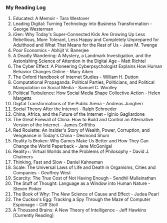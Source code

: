 ### My Reading Log

1. Educated: A Memoir - Tara Westover <br>
2. Leading Digital: Turning Technology into Business Transformation - George Westerman <br>
3. iGen: Why Today's Super-Connected Kids Are Growing Up Less Rebellious, More Tolerant, Less Happy and Completely Unprepared for Adulthood and What That Means for the Rest of Us - Jean M. Twenge <br>
4. Poor Economics - Abhijit V. Banerjee <br>
5. A Deadly Wandering: A Mystery, a Landmark Investigation, and the Astonishing Science of Attention in the Digital Age - Matt Richtel <br>
6. The Cyber Effect: A Pioneering Cyberpsychologist Explains How Human Behavior Changes Online - Mary Aiken <br>
7. The Oxford Handbook of Internet Studies - William H. Dutton <br>
8. Computational Propaganda: Political Parties, Politicians, and Political Manipulation on Social Media - Samuel C. Woolley <br>
9. Political Turbulence: How Social Media Shape Collective Action - Helen Margetts <br>
10. Digital Transformations of the Public Arena - Andreas Jungherr <br>
11. Social Theory After the Internet - Ralph Schroeder <br>
12. China, Africa, and the Future of the Internet - Iginio Gagliardone <br>
13. The Great Firewall of China: How to Build and Control an Alternative Version of the Internet - James Griffiths <br>
14. Red Roulette: An Insider's Story of Wealth, Power, Corruption, and Vengeance in Today's China - Desmond Shum <br>
15. Reality Is Broken: Why Games Make Us Better and How They Can Change the World Paperback - Jane McGonigal <br>
16. Reality+: Virtual Worlds and the Problems of Philosophy - David J. Chalmers <br>
17. Thinking, Fast and Slow - Daniel Kahneman <br>
18. Scale: The Universal Laws of Life and Death in Organisms, Cities and Companies - Geoffrey West <br>
19. Scarcity: The True Cost of Not Having Enough - Sendhil Mullainathan <br>
20. The Stuff of Thought: Language as a Window into Human Nature - Steven Pinker <br>
21. The Book of Why: The New Science of Cause and Effect - Judea Pearl <br>
22. The Cuckoo's Egg: Tracking a Spy Through the Maze of Computer Espionage - Cliff Stoll <br>
23. A Thousand Brains: A New Theory of Intelligence - Jeff Hawkins [Currently Reading] <br>
